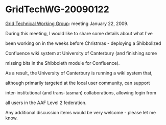 # GridTechWG-20090122

[Grid Technical Working Group](/wiki/spaces/BeSTGRID/pages/3818228403): meeting January 22, 2009.

During this meeting, I would like to share some details about what I've

been working on in the weeks before Christmas - deploying a Shibbolized

Confluence wiki system at University of Canterbury (and finishing some

missing bits in the Shibboleth module for Confluence).

As a result, the University of Canterbury is running a wiki system that,

although primarily targeted at the local user community, can support

inter-institutional (and trans-tasman) collaborations, allowing login from

all users in the AAF Level 2 federation.

Any additional discussion items would be very welcome - please let me know.
